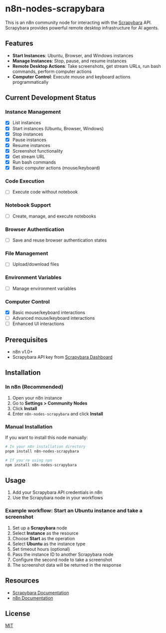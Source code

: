 # n8n-nodes-scrapybara

This is an n8n community node for interacting with the [Scrapybara](https://scrapybara.com) API. Scrapybara provides powerful remote desktop infrastructure for AI agents.

## Features

- **Start Instances**: Ubuntu, Browser, and Windows instances
- **Manage Instances**: Stop, pause, and resume instances
- **Remote Desktop Actions**: Take screenshots, get stream URLs, run bash commands, perform computer actions
- **Computer Control**: Execute mouse and keyboard actions programmatically

## Current Development Status

### Instance Management
- [x] List instances
- [x] Start instances (Ubuntu, Browser, Windows)
- [x] Stop instances
- [x] Pause instances
- [x] Resume instances
- [x] Screenshot functionality
- [x] Get stream URL
- [x] Run bash commands
- [x] Basic computer actions (mouse/keyboard)

### Code Execution
- [ ] Execute code without notebook

### Notebook Support
- [ ] Create, manage, and execute notebooks

### Browser Authentication
- [ ] Save and reuse browser authentication states

### File Management
- [ ] Upload/download files

### Environment Variables
- [ ] Manage environment variables

### Computer Control
- [x] Basic mouse/keyboard interactions
- [ ] Advanced mouse/keyboard interactions
- [ ] Enhanced UI interactions

## Prerequisites

- n8n v1.0+
- Scrapybara API key from [Scrapybara Dashboard](https://scrapybara.com/dashboard)

## Installation

### In n8n (Recommended)

1. Open your n8n instance
2. Go to **Settings > Community Nodes**
3. Click **Install**
4. Enter `n8n-nodes-scrapybara` and click **Install**

### Manual Installation

If you want to install this node manually:

```bash
# In your n8n installation directory
pnpm install n8n-nodes-scrapybara

# If you're using npm
npm install n8n-nodes-scrapybara
```

## Usage

1. Add your Scrapybara API credentials in n8n
2. Use the Scrapybara node in your workflows

### Example workflow: Start an Ubuntu instance and take a screenshot

1. Set up a **Scrapybara** node
2. Select **Instance** as the resource
3. Choose **Start** as the operation
4. Select **Ubuntu** as the instance type
5. Set timeout hours (optional)
6. Pass the instance ID to another Scrapybara node
7. Configure the second node to take a screenshot
8. The screenshot data will be returned in the response

## Resources

- [Scrapybara Documentation](https://scrapybara.com/docs)
- [n8n Documentation](https://docs.n8n.io/)

## License

[MIT](LICENSE.md) 